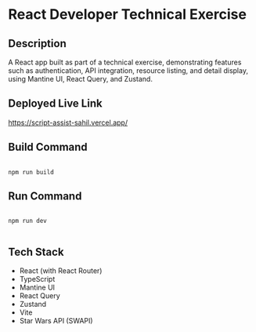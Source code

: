 # React Developer Technical Exercise

## Description

A React app built as part of a technical exercise, demonstrating features such as authentication, API integration, resource listing, and detail display, using Mantine UI, React Query, and Zustand.

## Deployed Live Link

<a href="https://script-assist-sahil.vercel.app/" target="_blank" rel="noopener noreferrer">https://script-assist-sahil.vercel.app/</a>

## Build Command

```

npm run build

```

## Run Command

```

npm run dev
 
```
## Tech Stack

- React (with React Router)
- TypeScript
- Mantine UI
- React Query
- Zustand
- Vite
- Star Wars API (SWAPI)
